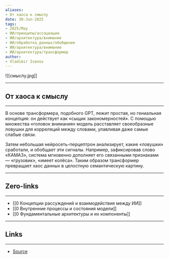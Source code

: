 ```yaml
---
aliases: 
- От хаоса к смыслу 
date: 30-Jun-2025
tags:
- 2025/May
- ИИ/принципы/ассоциации
- ИИ/архитектура/внимание
- ИИ/обработка_данных/обобщение
- ИИ/архитектура/внимание
- ИИ/архитектура/трансформер
author:
- Vladimir Ivanov
---
```

![[смыслу.jpg]]

-----
##  От хаоса к смыслу 
-----
В основе трансформера, подобного GPT, лежит простая, но гениальная концепция: он действует как «сыщик закономерностей». С помощью множества «головок внимания» модель расставляет своеобразные ловушки для корреляций между словами, улавливая даже самые слабые связи.

Затем небольшая нейросеть-перцептрон анализирует, какие «ловушки» сработали, и обобщает эти сигналы. Например, зафиксировав слово «КАМАЗ», система мгновенно дополняет его связанными признаками — «грузовик», «имеет колёса». Таким образом трансформер превращает хаос данных в целостную семантическую картину.

---
## Zero-links
---
- [[0 Концепции рассуждений и взаимодействия между ИИ]]
- [[0 Внутренние процессы и состояния модели]]
- [[0 Фундаментальные архитектуры и их компоненты]]

---
## Links
---
- [Source](https://t.me/turboproject/1705)